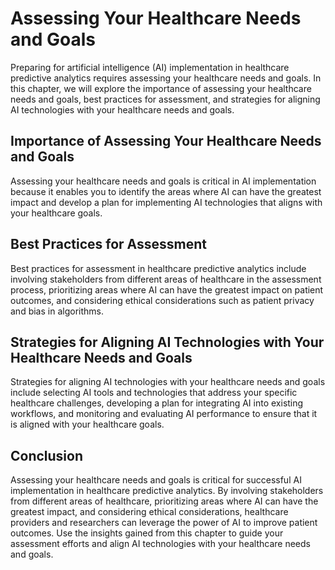 Assessing Your Healthcare Needs and Goals
========================================================================================================================

Preparing for artificial intelligence (AI) implementation in healthcare predictive analytics requires assessing your healthcare needs and goals. In this chapter, we will explore the importance of assessing your healthcare needs and goals, best practices for assessment, and strategies for aligning AI technologies with your healthcare needs and goals.

Importance of Assessing Your Healthcare Needs and Goals
-------------------------------------------------------

Assessing your healthcare needs and goals is critical in AI implementation because it enables you to identify the areas where AI can have the greatest impact and develop a plan for implementing AI technologies that aligns with your healthcare goals.

Best Practices for Assessment
-----------------------------

Best practices for assessment in healthcare predictive analytics include involving stakeholders from different areas of healthcare in the assessment process, prioritizing areas where AI can have the greatest impact on patient outcomes, and considering ethical considerations such as patient privacy and bias in algorithms.

Strategies for Aligning AI Technologies with Your Healthcare Needs and Goals
----------------------------------------------------------------------------

Strategies for aligning AI technologies with your healthcare needs and goals include selecting AI tools and technologies that address your specific healthcare challenges, developing a plan for integrating AI into existing workflows, and monitoring and evaluating AI performance to ensure that it is aligned with your healthcare goals.

Conclusion
----------

Assessing your healthcare needs and goals is critical for successful AI implementation in healthcare predictive analytics. By involving stakeholders from different areas of healthcare, prioritizing areas where AI can have the greatest impact, and considering ethical considerations, healthcare providers and researchers can leverage the power of AI to improve patient outcomes. Use the insights gained from this chapter to guide your assessment efforts and align AI technologies with your healthcare needs and goals.


